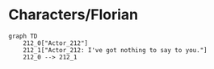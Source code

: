 # Characters/Florian


```mermaid
graph TD
    212_0["Actor_212"]
    212_1["Actor_212: I've got nothing to say to you."]
    212_0 --> 212_1
```